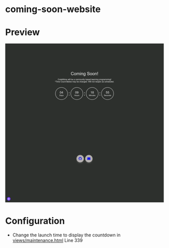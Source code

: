 # coming-soon-website

# Preview

![png](https://raw.githubusercontent.com/CodeNime/coming-soon-website/main/assets/CodeNime%20-%20Coming%20Soon!.png "ss")

# Configuration

- Change the launch time to display the countdown in [views/maintenance.html](https://github.com/CodeNime/coming-soon-website/edit/main/views/maintenance.html) Line 339
